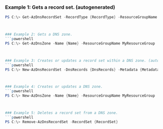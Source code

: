
### Example 1: Gets a record set. (autogenerated)
```powershell
PS C:\> Get-AzDnsRecordSet -RecordType {RecordType} -ResourceGroupName MyResourceGroup -ZoneName {ZoneName}



### Example 2: Gets a DNS zone.
```powershell
PS C:\> Get-AzDnsZone -Name {Name} -ResourceGroupName MyResourceGroup



### Example 3: Creates or updates a record set within a DNS zone. (autogenerated)
```powershell
PS C:\> New-AzDnsRecordSet -DnsRecords {DnsRecords} -Metadata {Metadata} -Name {Name} -RecordType {RecordType} -Ttl {Ttl} -Zone {Zone}



### Example 4: Creates or updates a DNS zone.
```powershell
PS C:\> New-AzDnsZone -Name {Name} -ResourceGroupName MyResourceGroup



### Example 5: Deletes a record set from a DNS zone.
```powershell
PS C:\> Remove-AzDnsRecordSet -RecordSet {RecordSet}


